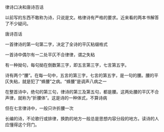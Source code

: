 
律诗口决和唐诗百话

以前写的东西不敢称为诗，只说是文。格律诗有严格的要求。近来看的两本书解答了不少疑问。

唐诗百话

一首律诗的第一句第二字，决定了全诗的平仄粘缀格式  

一首诗中偶尔有一二处平仄不合律律，谓之失粘  

有一种拗句，每句拗在倒数第三字，即五言第三字，七言第五字。  

诗有两个“腰”。在每一句中，五言的第三字，七言的第五字，是一句的腰。腰的平仄失粘，就是犯了“蜂腰”之病。“蜂腰”是调声八病之一

在整首诗中，绝句的第三句，律诗的第三及第五句，都是腰。这两处腰的平仄不合声律，就称为“折腰体”。这是诗的一种体式，不算诗病

但在七言律诗中，一般只许折腰一次

长编的诗，不论歌行或排律，换韵的地方一般总是思想内容分段的地方。读诗的人应懂得这个窍门。  


